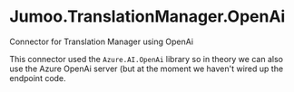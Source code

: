 # Jumoo.TranslationManager.OpenAi
Connector for Translation Manager using OpenAi

This connector used the `Azure.AI.OpenAi` library so in theory we can also use the Azure OpenAi server (but at the moment we haven't wired up the endpoint code.


